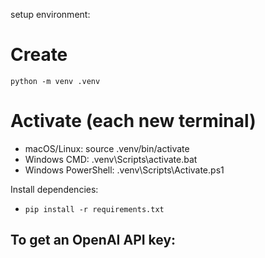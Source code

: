 setup environment:
# Create
`python -m venv .venv`

# Activate (each new terminal)
- macOS/Linux: source .venv/bin/activate
- Windows CMD: .venv\Scripts\activate.bat
- Windows PowerShell: .venv\Scripts\Activate.ps1

Install dependencies:
- `pip install -r requirements.txt`

To get an OpenAI API key:
- 
